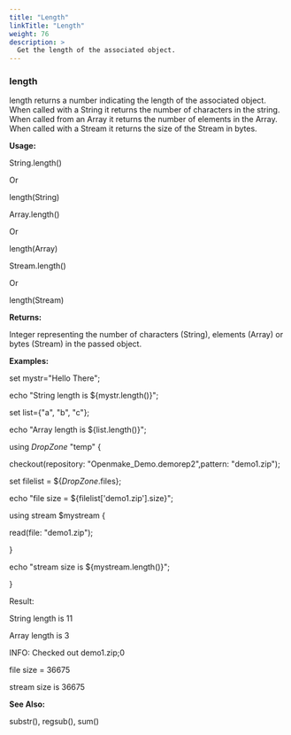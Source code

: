 ```yaml
---
title: "Length"
linkTitle: "Length"
weight: 76
description: >
  Get the length of the associated object.  
---
```




### length

length returns a number indicating the length of the associated object. When called with a String it returns the number of characters in the string. When called from an Array it returns the number of elements in the Array. When called with a Stream it returns the size of the Stream in bytes.

**Usage:**

String.length()

Or

length(String)

Array.length()

Or

length(Array)

Stream.length()

Or

length(Stream)

**Returns:**

Integer representing the number of characters (String), elements (Array) or bytes (Stream) in the passed object.

**Examples:**

set mystr="Hello There";

echo "String length is ${mystr.length()}";

set list={"a", "b", "c"};

echo "Array length is ${list.length()}";

using _DropZone_ "temp" {

checkout(repository: "Openmake\_Demo.demorep2",pattern: "demo1.zip");

set filelist = ${_DropZone_.files};

echo "file size = ${filelist[&#39;demo1.zip&#39;].size}";

using stream $mystream {

read(file: "demo1.zip");

}

echo "stream size is ${mystream.length()}";

}

Result:

String length is 11

Array length is 3

INFO: Checked out demo1.zip;0

file size = 36675

stream size is 36675

**See Also:**

substr(), regsub(), sum()
